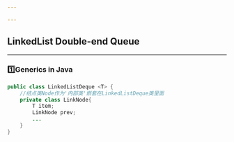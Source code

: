 ```yaml
---

---
```


## LinkedList Double-end Queue
---
### 1️⃣Generics in Java

```java
public class LinkedListDeque <T> {  
    //结点类Node作为'内部类'嵌套在LinkedListDeque类里面
    private class LinkNode{  
        T item;  
        LinkNode prev;  
        ...
    }  
}
```
